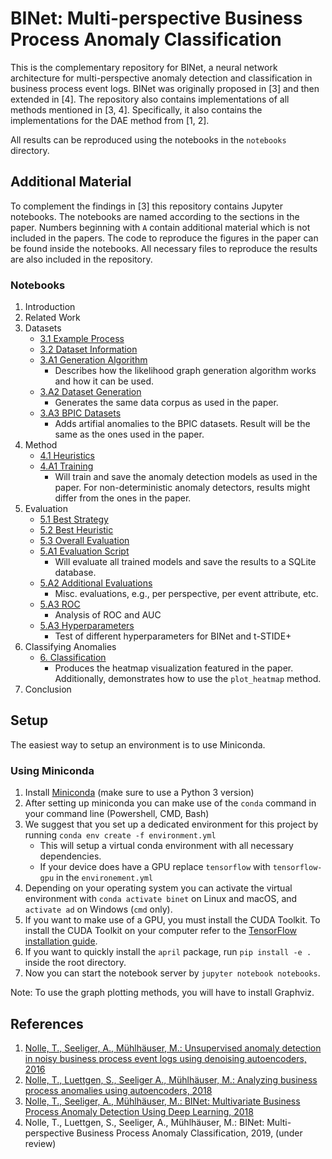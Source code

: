 # BINet: Multi-perspective Business Process Anomaly Classification
This is the complementary repository for BINet, a neural network architecture for multi-perspective anomaly detection 
and classification in business process event logs.
BINet was originally proposed in [3] and then extended in [4].
The repository also contains implementations of all methods mentioned in [3, 4].
Specifically, it also contains the implementations for the DAE method from [1, 2].

All results can be reproduced using the notebooks in the `notebooks` directory.

## Additional Material
To complement the findings in [3] this repository contains Jupyter notebooks.
The notebooks are named according to the sections in the paper.
Numbers beginning with `A` contain additional material which is not included in the papers.
The code to reproduce the figures in the paper can be found inside the notebooks.
All necessary files to reproduce the results are also included in the repository.

### Notebooks
1. Introduction
2. Related Work
3. Datasets
    * [3.1 Example Process](notebooks/3.1%20Example%20Process.ipynb)
    * [3.2 Dataset Information](notebooks/3.2%20Dataset%20Information.ipynb)
    * [3.A1 Generation Algorithm](notebooks/3.A1%20Generation%20Algorithm.ipynb)
        * Describes how the likelihood graph generation algorithm works and how it can be used.
    * [3.A2 Dataset Generation](notebooks/3.A2%20Dataset%20Generation.ipynb)
        * Generates the same data corpus as used in the paper.
    * [3.A3 BPIC Datasets](notebooks/3.A3%20BPIC%20Datasets.ipynb)
        * Adds artifial anomalies to the BPIC datasets. Result will be the same as the ones used in the paper.
4. Method
    * [4.1 Heuristics](notebooks/4.1%20Heuristics.ipynb)
    * [4.A1 Training](notebooks/4.A1%20Training.ipynb)
        * Will train and save the anomaly detection models as used in the paper. For non-deterministic anomaly detectors, 
        results might differ from the ones in the paper.
5. Evaluation
    * [5.1 Best Strategy](notebooks/5.1%20Best%20Strategy.ipynb)
    * [5.2 Best Heuristic](notebooks/5.2%20Best%20Heuristic.ipynb)
    * [5.3 Overall Evaluation](notebooks/5.3%20Evaluation.ipynb)
    * [5.A1 Evaluation Script](notebooks/5.A1%20Evaluation%20Script.ipynb)
        * Will evaluate all trained models and save the results to a SQLite database.
    * [5.A2 Additional Evaluations](notebooks/5.A2%20Additional%20Evaluations.ipynb)
        * Misc. evaluations, e.g., per perspective, per event attribute, etc.
    * [5.A3 ROC](notebooks/5.A3%20ROC.ipynb)
        * Analysis of ROC and AUC
    * [5.A3 Hyperparameters](notebooks/5.A4%20Hyperparameters.ipynb)
        * Test of different hyperparameters for BINet and t-STIDE+
6. Classifying Anomalies
    * [6. Classification](notebooks/6.%20Classification.ipynb)
        * Produces the heatmap visualization featured in the paper. 
        Additionally, demonstrates how to use the `plot_heatmap` method.
7. Conclusion

## Setup
The easiest way to setup an environment is to use Miniconda.

### Using Miniconda
1. Install [Miniconda](https://conda.io/miniconda.html) (make sure to use a Python 3 version)
2. After setting up miniconda you can make use of the `conda` command in your command line (Powershell, CMD, Bash)
3. We suggest that you set up a dedicated environment for this project by running `conda env create -f environment.yml`
    * This will setup a virtual conda environment with all necessary dependencies.
    * If your device does have a GPU replace `tensorflow` with `tensorflow-gpu` in the `environement.yml`
4. Depending on your operating system you can activate the virtual environment with `conda activate binet` 
on Linux and macOS, and `activate ad` on Windows (`cmd` only).
5. If you want to make use of a GPU, you must install the CUDA Toolkit. To install the CUDA Toolkit on your computer refer to the [TensorFlow installation guide](https://www.tensorflow.org/install/install_windows).
6. If you want to quickly install the `april` package, run `pip install -e .` inside the root directory.
7. Now you can start the notebook server by `jupyter notebook notebooks`.

Note: To use the graph plotting methods, you will have to install Graphviz.

## References
1. [Nolle, T., Seeliger, A., Mühlhäuser, M.: Unsupervised anomaly detection in noisy business process event logs using 
    denoising autoencoders, 2016](https://link.springer.com/chapter/10.1007/978-3-319-46307-0_28)
2. [Nolle, T., Luettgen, S., Seeliger A., Mühlhäuser, M.: Analyzing business process anomalies using autoencoders, 
    2018](https://link.springer.com/article/10.1007%2Fs10994-018-5702-8)
3. [Nolle, T., Seeliger, A., Mühlhäuser, M.: BINet: Multivariate Business Process Anomaly Detection Using Deep Learning,
    2018](https://link.springer.com/chapter/10.1007/978-3-319-98648-7_16)
4. Nolle, T., Luettgen, S., Seeliger, A., Mühlhäuser, M.: BINet: Multi-perspective Business Process Anomaly Classification,
   2019, (under review)